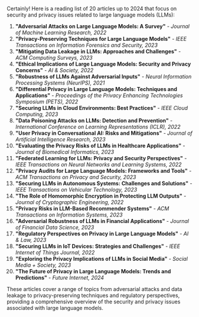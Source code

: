 Certainly! Here is a reading list of 20 articles up to 2024 that focus on security and privacy issues related to large language models (LLMs):

1. **"Adversarial Attacks on Large Language Models: A Survey"** - *Journal of Machine Learning Research, 2022*
2. **"Privacy-Preserving Techniques for Large Language Models"** - *IEEE Transactions on Information Forensics and Security, 2023*
3. **"Mitigating Data Leakage in LLMs: Approaches and Challenges"** - *ACM Computing Surveys, 2023*
4. **"Ethical Implications of Large Language Models: Security and Privacy Concerns"** - *AI & Society, 2022*
5. **"Robustness of LLMs Against Adversarial Inputs"** - *Neural Information Processing Systems (NeurIPS), 2021*
6. **"Differential Privacy in Large Language Models: Techniques and Applications"** - *Proceedings of the Privacy Enhancing Technologies Symposium (PETS), 2022*
7. **"Securing LLMs in Cloud Environments: Best Practices"** - *IEEE Cloud Computing, 2023*
8. **"Data Poisoning Attacks on LLMs: Detection and Prevention"** - *International Conference on Learning Representations (ICLR), 2022*
9. **"User Privacy in Conversational AI: Risks and Mitigations"** - *Journal of Artificial Intelligence Research, 2023*
10. **"Evaluating the Privacy Risks of LLMs in Healthcare Applications"** - *Journal of Biomedical Informatics, 2023*
11. **"Federated Learning for LLMs: Privacy and Security Perspectives"** - *IEEE Transactions on Neural Networks and Learning Systems, 2022*
12. **"Privacy Audits for Large Language Models: Frameworks and Tools"** - *ACM Transactions on Privacy and Security, 2023*
13. **"Securing LLMs in Autonomous Systems: Challenges and Solutions"** - *IEEE Transactions on Vehicular Technology, 2023*
14. **"The Role of Homomorphic Encryption in Protecting LLM Outputs"** - *Journal of Cryptographic Engineering, 2022*
15. **"Privacy Risks in LLM-Based Recommender Systems"** - *ACM Transactions on Information Systems, 2023*
16. **"Adversarial Robustness of LLMs in Financial Applications"** - *Journal of Financial Data Science, 2023*
17. **"Regulatory Perspectives on Privacy in Large Language Models"** - *AI & Law, 2023*
18. **"Securing LLMs in IoT Devices: Strategies and Challenges"** - *IEEE Internet of Things Journal, 2022*
19. **"Exploring the Privacy Implications of LLMs in Social Media"** - *Social Media + Society, 2023*
20. **"The Future of Privacy in Large Language Models: Trends and Predictions"** - *Future Internet, 2024*

These articles cover a range of topics from adversarial attacks and data leakage to privacy-preserving techniques and regulatory perspectives, providing a comprehensive overview of the security and privacy issues associated with large language models.